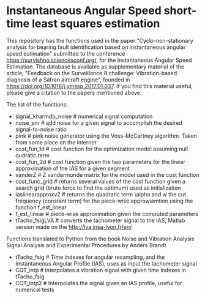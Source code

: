 # Instantaneous Angular Speed short-time least squares estimation

This repository has the functions used in the paper "Cyclo-non-stationary analysis for bearing fault identification based on instantaneous angular speed estimation" submitted to the conference https://survishno.sciencesconf.org/, for the Instantaneous Angular Speed Estimation. The database is available as supplementary material of the article, "Feedback on the Surveillance 8 challenge: Vibration-based diagnosis of a Safran aircraft engine", founded in https://doi.org/10.1016/j.ymssp.2017.01.037. If you find this material useful, please give a citation to the papers mentioned above.

The list of the functions:

  - signal_kharmdb_noise # numerical signal computation
  - noise_snr # add noise for a given signal to accomplish the desired signal-to-noise ratio
  - pink # pink noise generator using the Voss-McCartney algorithm. Taken from some place on the internet
  - cost_fun_1d # cost function for the optimization model assuming null qudratic term
  - cost_fun_2d # cost function given the two parameters for the linear approximation of the IAS for a given segment
  - vanderZ # Z vandermonde matrix for the model used in the cost function
  - cost_func_grid # returns several values of the cost function given a search grid (brute force to find the optimum) used as initialization
  - iaslinearapproxv2 # returns the quadratic term \alpha and w the cut frequency (constant term) for the piece-wise approwiamtion using the function f_est_linear
  - f_est_linear # piece-wise approximation given the computed parameters
  - tTacho_fsigLVA # converts the tachometer signal to the IAS, Matlab version made on the http://lva.insa-lyon.fr/en/

Functions translated to Python from the book Noise and Vibration Analysis Signal Analysis and Experimental Procedures by Anders Brandt

  - tTacho_fsig # Time indexes for angular resampling, and the Instantaneous Angular Profile (IAS), uses as input the tachometer signal
  - COT_intp # interpolates a vibration signal with given time indexes in tTacho_fsig
  - COT_intp2 # Interpolates the signal given an IAS profile, useful for numerical tests
